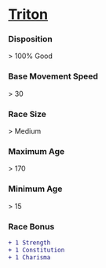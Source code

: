 <script>const page = "raceTypes"</script>
# **[Triton](https://www.dndbeyond.com/races/triton)**
### **Disposition**
\> 100% Good
### **Base Movement Speed**
\> 30
### **Race Size**
\> Medium
### **Maximum Age**
\> 170
### **Minimum Age**
\> 15
### **Race Bonus**
```diff
+ 1 Strength
+ 1 Constitution
+ 1 Charisma
```

